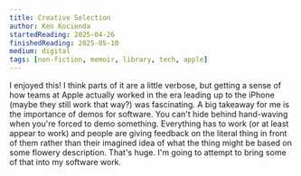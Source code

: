 ```yaml
---
title: Creative Selection
author: Ken Kocienda
startedReading: 2025-04-26
finishedReading: 2025-05-10
medium: digital
tags: [non-fiction, memoir, library, tech, apple]
---
```


I enjoyed this! I think parts of it are a little verbose, but getting a sense of how teams at Apple actually worked in the era leading up to the iPhone (maybe they still work that way?) was fascinating. A big takeaway for me is the importance of demos for software. You can't hide behind hand-waving when you're forced to demo something. Everything has to work (or at least appear to work) and people are giving feedback on the literal thing in front of them rather than their imagined idea of what the thing might be based on some flowery description. That's huge. I'm going to attempt to bring some of that into my software work.
